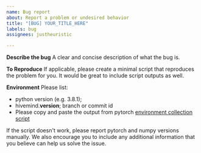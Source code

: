 ```yaml
---
name: Bug report
about: Report a problem or undesired behavior
title: "[BUG] YOUR_TITLE_HERE"
labels: bug
assignees: justheuristic

---
```


**Describe the bug**
A clear and concise description of what the bug is.

**To Reproduce**
If applicable, please create a minimal script that reproduces the problem for you. It would be great to include script outputs as well.

**Environment**
Please list:
* python version (e.g. 3.8.1);
* hivemind.__version__; branch or commit id
* Please copy and paste the output from pytorch [environment collection script](https://raw.githubusercontent.com/pytorch/pytorch/master/torch/utils/collect_env.py)

If the script doesn't work, please report pytorch and numpy versions manually. We also encourage you to include any additional information that you believe can help us solve the issue.
